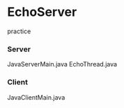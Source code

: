 # EchoServer
practice

### Server
JavaServerMain.java
EchoThread.java
### Client
JavaClientMain.java
